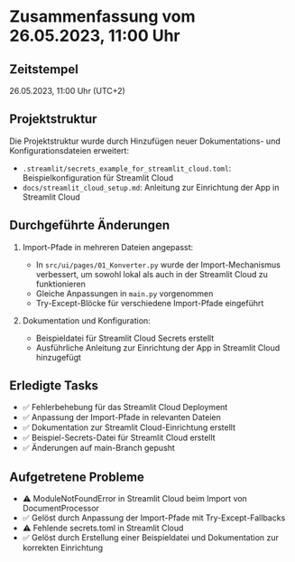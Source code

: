 # Zusammenfassung vom 26.05.2023, 11:00 Uhr

## Zeitstempel
26.05.2023, 11:00 Uhr (UTC+2)

## Projektstruktur
Die Projektstruktur wurde durch Hinzufügen neuer Dokumentations- und Konfigurationsdateien erweitert:
- `.streamlit/secrets_example_for_streamlit_cloud.toml`: Beispielkonfiguration für Streamlit Cloud
- `docs/streamlit_cloud_setup.md`: Anleitung zur Einrichtung der App in Streamlit Cloud

## Durchgeführte Änderungen
1. Import-Pfade in mehreren Dateien angepasst:
   - In `src/ui/pages/01_Konverter.py` wurde der Import-Mechanismus verbessert, um sowohl lokal als auch in der Streamlit Cloud zu funktionieren
   - Gleiche Anpassungen in `main.py` vorgenommen
   - Try-Except-Blöcke für verschiedene Import-Pfade eingeführt

2. Dokumentation und Konfiguration:
   - Beispieldatei für Streamlit Cloud Secrets erstellt
   - Ausführliche Anleitung zur Einrichtung der App in Streamlit Cloud hinzugefügt

## Erledigte Tasks
- ✅ Fehlerbehebung für das Streamlit Cloud Deployment
- ✅ Anpassung der Import-Pfade in relevanten Dateien
- ✅ Dokumentation zur Streamlit Cloud-Einrichtung erstellt
- ✅ Beispiel-Secrets-Datei für Streamlit Cloud erstellt
- ✅ Änderungen auf main-Branch gepusht

## Aufgetretene Probleme
- ⚠️ ModuleNotFoundError in Streamlit Cloud beim Import von DocumentProcessor
- ✅ Gelöst durch Anpassung der Import-Pfade mit Try-Except-Fallbacks
- ⚠️ Fehlende secrets.toml in Streamlit Cloud
- ✅ Gelöst durch Erstellung einer Beispieldatei und Dokumentation zur korrekten Einrichtung 